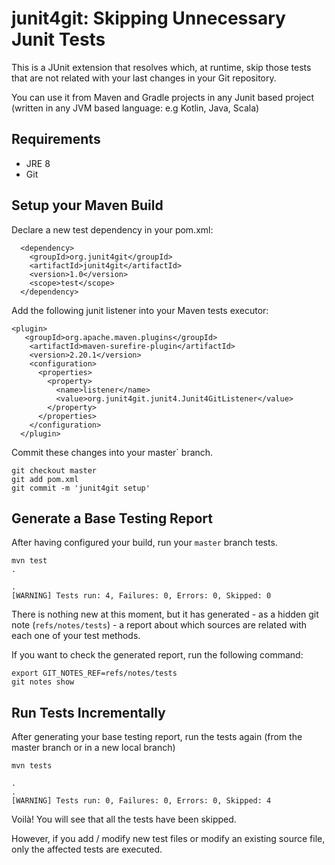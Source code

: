 junit4git: Skipping Unnecessary Junit Tests
==========================================================

This is a JUnit extension that resolves which, at runtime,
skip those tests that are not related with your last changes in your
Git repository.

You can use it from Maven and Gradle projects in any Junit based
project (written in any JVM based language: e.g Kotlin, Java, Scala)

## Requirements

- JRE 8
- Git

## Setup your Maven Build

Declare a new test dependency in your pom.xml:
```
  <dependency>
    <groupId>org.junit4git</groupId>
    <artifactId>junit4git</artifactId>
    <version>1.0</version>
    <scope>test</scope>
  </dependency>
```
Add the following junit listener into your Maven tests executor:

 ```
 <plugin>
    <groupId>org.apache.maven.plugins</groupId>
     <artifactId>maven-surefire-plugin</artifactId>
     <version>2.20.1</version>
     <configuration>
       <properties>
         <property>
           <name>listener</name>
           <value>org.junit4git.junit4.Junit4GitListener</value>
         </property>
       </properties>
     </configuration>
   </plugin>
 ```

Commit these changes into your master` branch.

```
git checkout master
git add pom.xml
git commit -m 'junit4git setup'
```
## Generate a Base Testing Report

After having configured your build, run your `master` branch tests. 

```
mvn test
.

.
[WARNING] Tests run: 4, Failures: 0, Errors: 0, Skipped: 0
```
There is nothing new at this moment, but it has generated - as a hidden git note 
(`refs/notes/tests`) - a report about which sources are related with each one of your test methods.

If you want to check the generated report, run the following command:

```
export GIT_NOTES_REF=refs/notes/tests
git notes show
```

## Run Tests Incrementally

After generating your base testing report, run the tests again (from the master branch or in a new local branch)

```
mvn tests

.
.
[WARNING] Tests run: 0, Failures: 0, Errors: 0, Skipped: 4
```

Voilà! You will see that all the tests have been skipped. 

However, if you add / modify 
new test files or modify an existing source file, only the affected tests are executed.